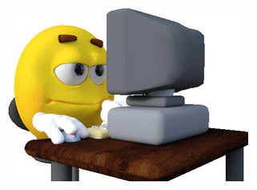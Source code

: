<br clear="both">

<div align="center">
  <img src="https://github.com/S4NDWURM/S4NDWURM/blob/main/Гифка.gif?raw=true"  />
</div>
